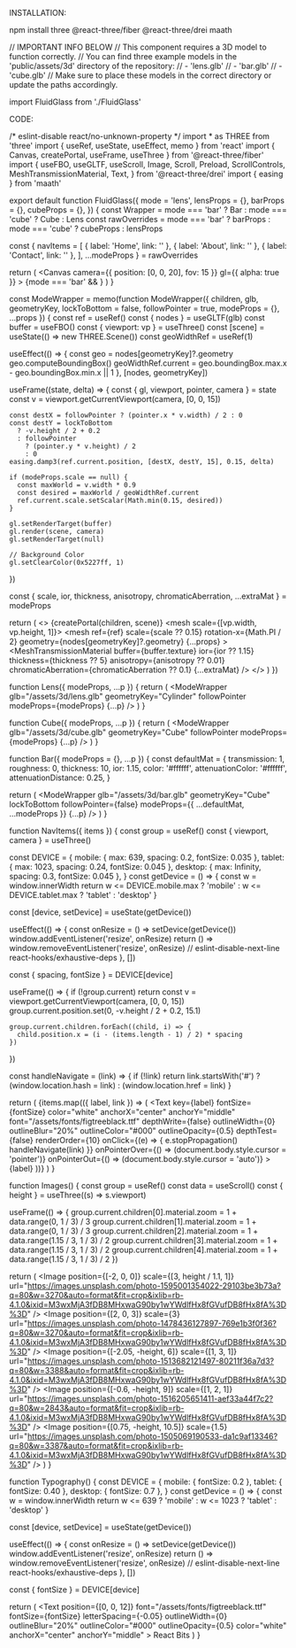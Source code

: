 INSTALLATION: 

npm install three @react-three/fiber @react-three/drei maath

// IMPORTANT INFO BELOW
// This component requires a 3D model to function correctly.
// You can find three example models in the 'public/assets/3d' directory of the repository:
// - 'lens.glb'
// - 'bar.glb'
// - 'cube.glb'
// Make sure to place these models in the correct directory or update the paths accordingly.

import FluidGlass from './FluidGlass'

<div style={{ height: '600px', position: 'relative' }}>
  <FluidGlass 
    mode="lens" // or "bar", "cube"
    lensProps={{
      scale: 0.25,
      ior: 1.15,
      thickness: 5,
      chromaticAberration: 0.1,
      anisotropy: 0.01  
    }}
    barProps={} // add specific props if using bar mode
    cubeProps={} // add specific props if using cube mode
  />
</div>

CODE: 

/* eslint-disable react/no-unknown-property */
import * as THREE from 'three'
import { useRef, useState, useEffect, memo } from 'react'
import { Canvas, createPortal, useFrame, useThree } from '@react-three/fiber'
import {
  useFBO,
  useGLTF,
  useScroll,
  Image,
  Scroll,
  Preload,
  ScrollControls,
  MeshTransmissionMaterial,
  Text,
} from '@react-three/drei'
import { easing } from 'maath'

export default function FluidGlass({
  mode = 'lens',
  lensProps = {},
  barProps = {},
  cubeProps = {},
}) {
  const Wrapper = mode === 'bar' ? Bar : mode === 'cube' ? Cube : Lens
  const rawOverrides =
    mode === 'bar' ? barProps : mode === 'cube' ? cubeProps : lensProps

  const {
    navItems = [
      { label: 'Home', link: '' },
      { label: 'About', link: '' },
      { label: 'Contact', link: '' },
    ],
    ...modeProps
  } = rawOverrides

  return (
    <Canvas
      camera={{ position: [0, 0, 20], fov: 15 }}
      gl={{ alpha: true }}
    >
      <ScrollControls damping={0.2} pages={3} distance={0.4}>
        {mode === 'bar' && <NavItems items={navItems} />}
        <Wrapper modeProps={modeProps}>
          <Scroll>
            <Typography />
            <Images />
          </Scroll>
          <Scroll html />
          <Preload />
        </Wrapper>
      </ScrollControls>
    </Canvas>
  )
}

const ModeWrapper = memo(function ModeWrapper({
  children,
  glb,
  geometryKey,
  lockToBottom = false,
  followPointer = true,
  modeProps = {},
  ...props
}) {
  const ref = useRef()
  const { nodes } = useGLTF(glb)
  const buffer = useFBO()
  const { viewport: vp } = useThree()
  const [scene] = useState(() => new THREE.Scene())
  const geoWidthRef = useRef(1)

  useEffect(() => {
    const geo = nodes[geometryKey]?.geometry
    geo.computeBoundingBox()
    geoWidthRef.current =
      geo.boundingBox.max.x - geo.boundingBox.min.x || 1
  }, [nodes, geometryKey])

  useFrame((state, delta) => {
    const { gl, viewport, pointer, camera } = state
    const v = viewport.getCurrentViewport(camera, [0, 0, 15])

    const destX = followPointer ? (pointer.x * v.width) / 2 : 0
    const destY = lockToBottom
      ? -v.height / 2 + 0.2
      : followPointer
        ? (pointer.y * v.height) / 2
        : 0
    easing.damp3(ref.current.position, [destX, destY, 15], 0.15, delta)

    if (modeProps.scale == null) {
      const maxWorld = v.width * 0.9
      const desired = maxWorld / geoWidthRef.current
      ref.current.scale.setScalar(Math.min(0.15, desired))
    }

    gl.setRenderTarget(buffer)
    gl.render(scene, camera)
    gl.setRenderTarget(null)
  
    // Background Color
    gl.setClearColor(0x5227ff, 1)
  })

  const {
    scale,
    ior,
    thickness,
    anisotropy,
    chromaticAberration,
    ...extraMat
  } = modeProps

  return (
    <>
      {createPortal(children, scene)}
      <mesh scale={[vp.width, vp.height, 1]}>
        <planeGeometry />
        <meshBasicMaterial map={buffer.texture} transparent />
      </mesh>
      <mesh
        ref={ref}
        scale={scale ?? 0.15}
        rotation-x={Math.PI / 2}
        geometry={nodes[geometryKey]?.geometry}
        {...props}
      >
        <MeshTransmissionMaterial
          buffer={buffer.texture}
          ior={ior ?? 1.15}
          thickness={thickness ?? 5}
          anisotropy={anisotropy ?? 0.01}
          chromaticAberration={chromaticAberration ?? 0.1}
          {...extraMat}
        />
      </mesh>
    </>
  )
})

function Lens({ modeProps, ...p }) {
  return (
    <ModeWrapper
      glb="/assets/3d/lens.glb"
      geometryKey="Cylinder"
      followPointer
      modeProps={modeProps}
      {...p}
    />
  )
}

function Cube({ modeProps, ...p }) {
  return (
    <ModeWrapper
      glb="/assets/3d/cube.glb"
      geometryKey="Cube"
      followPointer
      modeProps={modeProps}
      {...p}
    />
  )
}

function Bar({ modeProps = {}, ...p }) {
  const defaultMat = {
    transmission: 1,
    roughness: 0,
    thickness: 10,
    ior: 1.15,
    color: '#ffffff',
    attenuationColor: '#ffffff',
    attenuationDistance: 0.25,
  }

  return (
    <ModeWrapper
      glb="/assets/3d/bar.glb"
      geometryKey="Cube"
      lockToBottom
      followPointer={false}
      modeProps={{ ...defaultMat, ...modeProps }}
      {...p}
    />
  )
}

function NavItems({ items }) {
  const group = useRef()
  const { viewport, camera } = useThree()

  const DEVICE = {
    mobile: { max: 639, spacing: 0.2, fontSize: 0.035 },
    tablet: { max: 1023, spacing: 0.24, fontSize: 0.045 },
    desktop: { max: Infinity, spacing: 0.3, fontSize: 0.045 },
  }
  const getDevice = () => {
    const w = window.innerWidth
    return w <= DEVICE.mobile.max
      ? 'mobile'
      : w <= DEVICE.tablet.max
        ? 'tablet'
        : 'desktop'
  }

  const [device, setDevice] = useState(getDevice())

  useEffect(() => {
    const onResize = () => setDevice(getDevice())
    window.addEventListener('resize', onResize)
    return () => window.removeEventListener('resize', onResize)
    // eslint-disable-next-line react-hooks/exhaustive-deps
  }, [])

  const { spacing, fontSize } = DEVICE[device]

  useFrame(() => {
    if (!group.current) return
    const v = viewport.getCurrentViewport(camera, [0, 0, 15])
    group.current.position.set(0, -v.height / 2 + 0.2, 15.1)

    group.current.children.forEach((child, i) => {
      child.position.x = (i - (items.length - 1) / 2) * spacing
    })
  })

  const handleNavigate = (link) => {
    if (!link) return
    link.startsWith('#')
      ? (window.location.hash = link)
      : (window.location.href = link)
  }

  return (
    <group ref={group} renderOrder={10}>
      {items.map(({ label, link }) => (
        <Text
          key={label}
          fontSize={fontSize}
          color="white"
          anchorX="center"
          anchorY="middle"
          font="/assets/fonts/figtreeblack.ttf"
          depthWrite={false}
          outlineWidth={0}
          outlineBlur="20%"
          outlineColor="#000"
          outlineOpacity={0.5}
          depthTest={false}
          renderOrder={10}
          onClick={(e) => {
            e.stopPropagation()
            handleNavigate(link)
          }}
          onPointerOver={() => (document.body.style.cursor = 'pointer')}
          onPointerOut={() => (document.body.style.cursor = 'auto')}
        >
          {label}
        </Text>
      ))}
    </group>
  )
}

function Images() {
  const group = useRef()
  const data = useScroll()
  const { height } = useThree((s) => s.viewport)

  useFrame(() => {
    group.current.children[0].material.zoom = 1 + data.range(0, 1 / 3) / 3
    group.current.children[1].material.zoom = 1 + data.range(0, 1 / 3) / 3
    group.current.children[2].material.zoom = 1 + data.range(1.15 / 3, 1 / 3) / 2
    group.current.children[3].material.zoom = 1 + data.range(1.15 / 3, 1 / 3) / 2
    group.current.children[4].material.zoom = 1 + data.range(1.15 / 3, 1 / 3) / 2
  })

  return (
    <group ref={group}>
      <Image
        position={[-2, 0, 0]}
        scale={[3, height / 1.1, 1]}
        url="https://images.unsplash.com/photo-1595001354022-29103be3b73a?q=80&w=3270&auto=format&fit=crop&ixlib=rb-4.1.0&ixid=M3wxMjA3fDB8MHxwaG90by1wYWdlfHx8fGVufDB8fHx8fA%3D%3D"
      />
      <Image
        position={[2, 0, 3]}
        scale={3}
        url="https://images.unsplash.com/photo-1478436127897-769e1b3f0f36?q=80&w=3270&auto=format&fit=crop&ixlib=rb-4.1.0&ixid=M3wxMjA3fDB8MHxwaG90by1wYWdlfHx8fGVufDB8fHx8fA%3D%3D"
      />
      <Image
        position={[-2.05, -height, 6]}
        scale={[1, 3, 1]}
        url="https://images.unsplash.com/photo-1513682121497-80211f36a7d3?q=80&w=3388&auto=format&fit=crop&ixlib=rb-4.1.0&ixid=M3wxMjA3fDB8MHxwaG90by1wYWdlfHx8fGVufDB8fHx8fA%3D%3D"
      />
      <Image
        position={[-0.6, -height, 9]}
        scale={[1, 2, 1]}
        url="https://images.unsplash.com/photo-1516205651411-aef33a44f7c2?q=80&w=2843&auto=format&fit=crop&ixlib=rb-4.1.0&ixid=M3wxMjA3fDB8MHxwaG90by1wYWdlfHx8fGVufDB8fHx8fA%3D%3D"
      />
      <Image
        position={[0.75, -height, 10.5]}
        scale={1.5}
        url="https://images.unsplash.com/photo-1505069190533-da1c9af13346?q=80&w=3387&auto=format&fit=crop&ixlib=rb-4.1.0&ixid=M3wxMjA3fDB8MHxwaG90by1wYWdlfHx8fGVufDB8fHx8fA%3D%3D"
      />
    </group>
  )
}

function Typography() {
  const DEVICE = {
    mobile: { fontSize: 0.2 },
    tablet: { fontSize: 0.40 },
    desktop: { fontSize: 0.7 },
  }
  const getDevice = () => {
    const w = window.innerWidth
    return w <= 639
      ? 'mobile'
      : w <= 1023
        ? 'tablet'
        : 'desktop'
  }

  const [device, setDevice] = useState(getDevice())

  useEffect(() => {
    const onResize = () => setDevice(getDevice())
    window.addEventListener('resize', onResize)
    return () => window.removeEventListener('resize', onResize)
    // eslint-disable-next-line react-hooks/exhaustive-deps
  }, [])

  const { fontSize } = DEVICE[device]

  return (
    <Text
      position={[0, 0, 12]}
      font="/assets/fonts/figtreeblack.ttf"
      fontSize={fontSize}
      letterSpacing={-0.05}
      outlineWidth={0}
      outlineBlur="20%"
      outlineColor="#000"
      outlineOpacity={0.5}
      color="white"
      anchorX="center"
      anchorY="middle"
    >
      React Bits
    </Text>
  )
}


